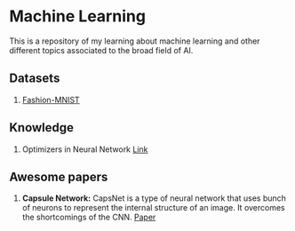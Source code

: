 # Machine Learning

This is a repository of my learning about machine learning and other different topics associated to the broad field of AI.

## Datasets

1. [Fashion-MNIST](datsets/Fashion-MNIST)

## Knowledge

1. Optimizers in Neural Network [Link](concepts/Optimizer.md)

## Awesome papers

1. **Capsule Network:** CapsNet is a type of neural network that uses bunch of neurons to represent the internal structure of an image. It overcomes the shortcomings of the CNN. [Paper](https://arxiv.org/pdf/1710.09829.pdf)